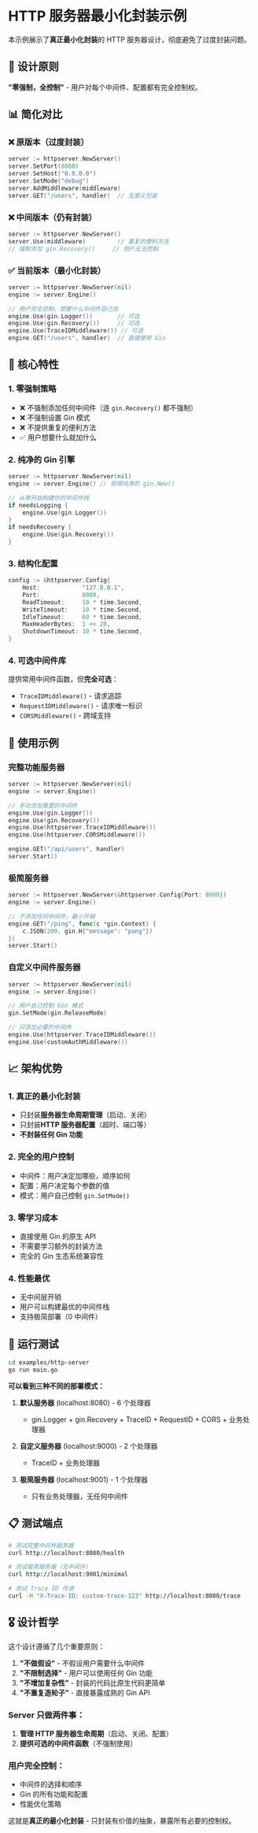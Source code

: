 # HTTP 服务器最小化封装示例

本示例展示了**真正最小化封装**的 HTTP 服务器设计，彻底避免了过度封装问题。

## 🎯 设计原则

**"零强制，全控制"** - 用户对每个中间件、配置都有完全控制权。

## 📊 简化对比

### ❌ 原版本（过度封装）
```go
server := httpserver.NewServer()
server.SetPort(8080)
server.SetHost("0.0.0.0")
server.SetMode("debug")
server.AddMiddleware(middleware)
server.GET("/users", handler)  // 无意义包装
```

### ❌ 中间版本（仍有封装）
```go
server := httpserver.NewServer()
server.Use(middleware)         // 重复的便利方法
// 强制添加 gin.Recovery()     // 用户无法控制
```

### ✅ 当前版本（最小化封装）
```go
server := httpserver.NewServer(nil)
engine := server.Engine()

// 用户完全控制，想要什么中间件自己加
engine.Use(gin.Logger())       // 可选
engine.Use(gin.Recovery())     // 可选
engine.Use(TraceIDMiddleware()) // 可选
engine.GET("/users", handler)  // 直接使用 Gin
```

## 🔧 核心特性

### 1. **零强制策略**
- ❌ 不强制添加任何中间件（连 `gin.Recovery()` 都不强制）
- ❌ 不强制设置 Gin 模式
- ❌ 不提供重复的便利方法
- ✅ 用户想要什么就加什么

### 2. **纯净的 Gin 引擎**
```go
server := httpserver.NewServer(nil)
engine := server.Engine() // 获得纯净的 gin.New()

// 从零开始构建你的中间件栈
if needsLogging {
    engine.Use(gin.Logger())
}
if needsRecovery {
    engine.Use(gin.Recovery())
}
```

### 3. **结构化配置**
```go
config := &httpserver.Config{
    Host:            "127.0.0.1",
    Port:            8080,
    ReadTimeout:     10 * time.Second,
    WriteTimeout:    10 * time.Second,
    IdleTimeout:     60 * time.Second,
    MaxHeaderBytes:  1 << 20,
    ShutdownTimeout: 10 * time.Second,
}
```

### 4. **可选中间件库**
提供常用中间件函数，但**完全可选**：
- `TraceIDMiddleware()` - 请求追踪
- `RequestIDMiddleware()` - 请求唯一标识
- `CORSMiddleware()` - 跨域支持

## 🚀 使用示例

### 完整功能服务器
```go
server := httpserver.NewServer(nil)
engine := server.Engine()

// 手动添加需要的中间件
engine.Use(gin.Logger())
engine.Use(gin.Recovery())
engine.Use(httpserver.TraceIDMiddleware())
engine.Use(httpserver.CORSMiddleware())

engine.GET("/api/users", handler)
server.Start()
```

### 极简服务器
```go
server := httpserver.NewServer(&httpserver.Config{Port: 8080})
engine := server.Engine()

// 不添加任何中间件，最小开销
engine.GET("/ping", func(c *gin.Context) {
    c.JSON(200, gin.H{"message": "pong"})
})
server.Start()
```

### 自定义中间件服务器
```go
server := httpserver.NewServer(nil)
engine := server.Engine()

// 用户自己控制 Gin 模式
gin.SetMode(gin.ReleaseMode)

// 只添加必要的中间件
engine.Use(httpserver.TraceIDMiddleware())
engine.Use(customAuthMiddleware())
```

## 📈 架构优势

### 1. **真正的最小化封装**
- 只封装**服务器生命周期管理**（启动、关闭）
- 只封装**HTTP 服务器配置**（超时、端口等）
- **不封装任何 Gin 功能**

### 2. **完全的用户控制**
- 中间件：用户决定加哪些，顺序如何
- 配置：用户决定每个参数的值
- 模式：用户自己控制 `gin.SetMode()`

### 3. **零学习成本**
- 直接使用 Gin 的原生 API
- 不需要学习额外的封装方法
- 完全的 Gin 生态系统兼容性

### 4. **性能最优**
- 无中间层开销
- 用户可以构建最优的中间件栈
- 支持极简部署（0 中间件）

## 🧪 运行测试

```bash
cd examples/http-server
go run main.go
```

**可以看到三种不同的部署模式：**

1. **默认服务器** (localhost:8080) - 6 个处理器
   - gin.Logger + gin.Recovery + TraceID + RequestID + CORS + 业务处理器

2. **自定义服务器** (localhost:9000) - 2 个处理器  
   - TraceID + 业务处理器

3. **极简服务器** (localhost:9001) - 1 个处理器
   - 只有业务处理器，无任何中间件

## 📋 测试端点

```bash
# 测试完整中间件服务器
curl http://localhost:8080/health

# 测试极简服务器（无中间件）
curl http://localhost:9001/minimal

# 测试 Trace ID 传递
curl -H "X-Trace-ID: custom-trace-123" http://localhost:8080/trace
```

## 🎖️ 设计哲学

这个设计遵循了几个重要原则：

1. **"不做假设"** - 不假设用户需要什么中间件
2. **"不限制选择"** - 用户可以使用任何 Gin 功能
3. **"不增加复杂性"** - 封装的代码比原生代码更简单
4. **"不重复造轮子"** - 直接暴露成熟的 Gin API

### Server 只做两件事：
1. **管理 HTTP 服务器生命周期**（启动、关闭、配置）
2. **提供可选的中间件函数**（不强制使用）

### 用户完全控制：
- 中间件的选择和顺序
- Gin 的所有功能和配置
- 性能优化策略

这就是**真正的最小化封装** - 只封装有价值的抽象，暴露所有必要的控制权。 